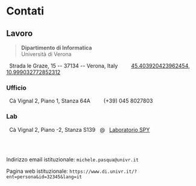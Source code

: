 # Contati


## Lavoro

> **Dipartimento di Informatica** <br> Università di Verona

<i class="fas fa-location-arrow"></i> &nbsp; Strada le Graze, 15 -- 37134 -- Verona, Italy &nbsp; &nbsp; &nbsp;
<i class="fas fa-map-marker-alt"></i> &nbsp; [45.403920423962454, 10.999032772852312](https://goo.gl/maps/Go97fxpH1DU3ePQF8)

### Ufficio

<i class="fas fa-briefcase"></i> &nbsp; C&agrave; Vignal 2, Piano 1, Stanza 64A &nbsp; &nbsp; &nbsp; <i class="fas fa-phone"></i> &nbsp; (+39) 045 8027803

### Lab

<i class="fas fa-server"></i> &nbsp; C&agrave; Vignal 2, Piano -2, Stanza S139 &nbsp; @ &nbsp; [Laboratorio SPY](https://www.di.univr.it/?ent=bibliocr&id=71&tipobc=4&lang=it)

<br><br>

Indirizzo email istituzionale:
`michele.pasqua@univr.it` <a href="mailto:michele.pasqua@univr.it" target="_blank" rel="noopener noreferrer"><i class="fas fa-envelope"></i></a>

Pagina web istituzionale:
`https://www.di.univr.it/?ent=persona&id=32345&lang=it` <a href="https://www.di.univr.it/?ent=persona&id=32345&lang=it" target="_blank" rel="noopener noreferrer"><i class="fas fa-link"></i></a>

<br><br>


